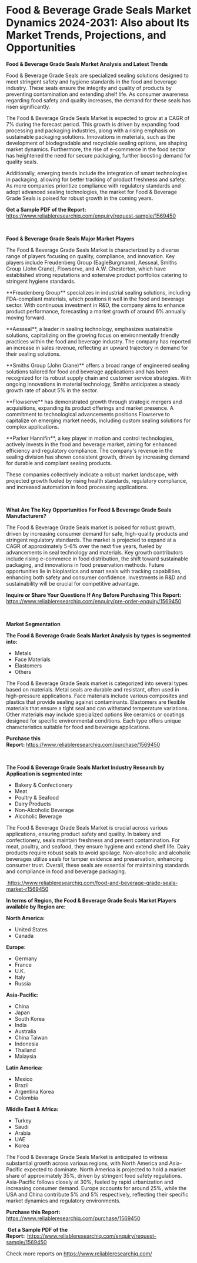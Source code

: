 <p><h1>Food & Beverage Grade Seals Market Dynamics 2024-2031: Also about Its Market Trends, Projections, and Opportunities</h1></p><p><strong>Food & Beverage Grade Seals Market Analysis and Latest Trends</strong></p>
<p><p>Food & Beverage Grade Seals are specialized sealing solutions designed to meet stringent safety and hygiene standards in the food and beverage industry. These seals ensure the integrity and quality of products by preventing contamination and extending shelf life. As consumer awareness regarding food safety and quality increases, the demand for these seals has risen significantly.</p><p>The Food & Beverage Grade Seals Market is expected to grow at a CAGR of 7% during the forecast period. This growth is driven by expanding food processing and packaging industries, along with a rising emphasis on sustainable packaging solutions. Innovations in materials, such as the development of biodegradable and recyclable sealing options, are shaping market dynamics. Furthermore, the rise of e-commerce in the food sector has heightened the need for secure packaging, further boosting demand for quality seals.</p><p>Additionally, emerging trends include the integration of smart technologies in packaging, allowing for better tracking of product freshness and safety. As more companies prioritize compliance with regulatory standards and adopt advanced sealing technologies, the market for Food & Beverage Grade Seals is poised for robust growth in the coming years.</p></p>
<p><strong>Get a Sample PDF of the Report:&nbsp;</strong> <a href="https://www.reliableresearchiq.com/enquiry/request-sample/1569450?utm_campaign=99&utm_medium=2&utm_source=Github&utm_content=ia&utm_term=29122024&utm_id=food-beverage-grade-seals">https://www.reliableresearchiq.com/enquiry/request-sample/1569450</a></p>
<p>&nbsp;</p>
<p><strong>Food & Beverage Grade Seals Major Market Players</strong></p>
<p><p>The Food & Beverage Grade Seals Market is characterized by a diverse range of players focusing on quality, compliance, and innovation. Key players include Freudenberg Group (EagleBurgmann), Aesseal, Smiths Group (John Crane), Flowserve, and A.W. Chesterton, which have established strong reputations and extensive product portfolios catering to stringent hygiene standards.</p><p>**Freudenberg Group** specializes in industrial sealing solutions, including FDA-compliant materials, which positions it well in the food and beverage sector. With continuous investment in R&D, the company aims to enhance product performance, forecasting a market growth of around 6% annually moving forward.</p><p>**Aesseal**, a leader in sealing technology, emphasizes sustainable solutions, capitalizing on the growing focus on environmentally friendly practices within the food and beverage industry. The company has reported an increase in sales revenue, reflecting an upward trajectory in demand for their sealing solutions.</p><p>**Smiths Group (John Crane)** offers a broad range of engineered sealing solutions tailored for food and beverage applications and has been recognized for its robust supply chain and customer service strategies. With ongoing innovations in material technology, Smiths anticipates a steady growth rate of about 5% in the sector.</p><p>**Flowserve** has demonstrated growth through strategic mergers and acquisitions, expanding its product offerings and market presence. A commitment to technological advancements positions Flowserve to capitalize on emerging market needs, including custom sealing solutions for complex applications.</p><p>**Parker Hannifin**, a key player in motion and control technologies, actively invests in the food and beverage market, aiming for enhanced efficiency and regulatory compliance. The company's revenue in the sealing division has shown consistent growth, driven by increasing demand for durable and compliant sealing products.</p><p>These companies collectively indicate a robust market landscape, with projected growth fueled by rising health standards, regulatory compliance, and increased automation in food processing applications.</p></p>
<p>&nbsp;</p>
<p><strong>What Are The Key Opportunities For Food & Beverage Grade Seals Manufacturers?</strong></p>
<p><p>The Food & Beverage Grade Seals market is poised for robust growth, driven by increasing consumer demand for safe, high-quality products and stringent regulatory standards. The market is projected to expand at a CAGR of approximately 5-6% over the next five years, fueled by advancements in seal technology and materials. Key growth contributors include rising e-commerce in food distribution, the shift toward sustainable packaging, and innovations in food preservation methods. Future opportunities lie in bioplastics and smart seals with tracking capabilities, enhancing both safety and consumer confidence. Investments in R&D and sustainability will be crucial for competitive advantage.</p></p>
<p><strong>Inquire or Share Your Questions If Any Before Purchasing This Report:</strong> <a href="https://www.reliableresearchiq.com/enquiry/pre-order-enquiry/1569450?utm_campaign=99&utm_medium=2&utm_source=Github&utm_content=ia&utm_term=29122024&utm_id=food-beverage-grade-seals">https://www.reliableresearchiq.com/enquiry/pre-order-enquiry/1569450</a></p>
<p>&nbsp;</p>
<p><strong>Market Segmentation</strong></p>
<p><strong>The Food & Beverage Grade Seals Market Analysis by types is segmented into:</strong></p>
<p><ul><li>Metals</li><li>Face Materials</li><li>Elastomers</li><li>Others</li></ul></p>
<p><p>The Food & Beverage Grade Seals market is categorized into several types based on materials. Metal seals are durable and resistant, often used in high-pressure applications. Face materials include various composites and plastics that provide sealing against contaminants. Elastomers are flexible materials that ensure a tight seal and can withstand temperature variations. Other materials may include specialized options like ceramics or coatings designed for specific environmental conditions. Each type offers unique characteristics suitable for food and beverage applications.</p></p>
<p><strong>Purchase this Report:&nbsp;</strong><a href="https://www.reliableresearchiq.com/purchase/1569450?utm_campaign=99&utm_medium=2&utm_source=Github&utm_content=ia&utm_term=29122024&utm_id=food-beverage-grade-seals">https://www.reliableresearchiq.com/purchase/1569450</a></p>
<p>&nbsp;</p>
<p><strong>The Food & Beverage Grade Seals Market Industry Research by Application is segmented into:</strong></p>
<p><ul><li>Bakery & Confectionery</li><li>Meat</li><li>Poultry & Seafood</li><li>Dairy Products</li><li>Non-Alcoholic Beverage</li><li>Alcoholic Beverage</li></ul></p>
<p><p>The Food & Beverage Grade Seals Market is crucial across various applications, ensuring product safety and quality. In bakery and confectionery, seals maintain freshness and prevent contamination. For meat, poultry, and seafood, they ensure hygiene and extend shelf life. Dairy products require robust seals to avoid spoilage. Non-alcoholic and alcoholic beverages utilize seals for tamper evidence and preservation, enhancing consumer trust. Overall, these seals are essential for maintaining standards and compliance in food and beverage packaging.</p></p>
<p><a href="https://www.reliableresearchiq.com/food-and-beverage-grade-seals-market-r1569450?utm_campaign=99&utm_medium=2&utm_source=Github&utm_content=ia&utm_term=29122024&utm_id=food-beverage-grade-seals">&nbsp;https://www.reliableresearchiq.com/food-and-beverage-grade-seals-market-r1569450</a></p>
<p><strong>In terms of Region, the Food & Beverage Grade Seals Market Players available by Region are:</strong></p>
<p>
    <p> <strong> North America: </strong>
        <ul>
            <li>United States</li>
            <li>Canada</li>
        </ul>
        </p> 
    <p> <strong> Europe: </strong>
        <ul>
            <li>Germany</li>
            <li>France</li>
            <li>U.K.</li>
            <li>Italy</li>
            <li>Russia</li>
        </ul>
        </p> 
    <p> <strong> Asia-Pacific: </strong>
        <ul>
            <li>China</li>
            <li>Japan</li>
            <li>South Korea</li>
            <li>India</li>
            <li>Australia</li>
            <li>China Taiwan</li>
            <li>Indonesia</li>
            <li>Thailand</li>
            <li>Malaysia</li>
        </ul>
        </p> 
    <p> <strong> Latin America: </strong>
        <ul>
            <li>Mexico</li>
            <li>Brazil</li>
            <li>Argentina Korea</li>
            <li>Colombia</li>
        </ul>
        </p> 
    <p> <strong> Middle East & Africa: </strong>
        <ul>
            <li>Turkey</li>
            <li>Saudi</li>
            <li>Arabia</li>
            <li>UAE</li>
            <li>Korea</li>
        </ul>
    </p>
    </p>
<p><p>The Food & Beverage Grade Seals Market is anticipated to witness substantial growth across various regions, with North America and Asia-Pacific expected to dominate. North America is projected to hold a market share of approximately 35%, driven by stringent food safety regulations. Asia-Pacific follows closely at 30%, fueled by rapid urbanization and increasing consumer demand. Europe accounts for around 25%, while the USA and China contribute 5% and 5% respectively, reflecting their specific market dynamics and regulatory environments.</p></p>
<p><strong>Purchase this Report: </strong><a href="https://www.reliableresearchiq.com/purchase/1569450?utm_campaign=99&utm_medium=2&utm_source=Github&utm_content=ia&utm_term=29122024&utm_id=food-beverage-grade-seals">https://www.reliableresearchiq.com/purchase/1569450</a></p>
<p>&nbsp;<strong>Get a Sample PDF of the Report:&nbsp;&nbsp;</strong><a href="https://www.reliableresearchiq.com/enquiry/request-sample/1569450?utm_campaign=99&utm_medium=2&utm_source=Github&utm_content=ia&utm_term=29122024&utm_id=food-beverage-grade-seals">https://www.reliableresearchiq.com/enquiry/request-sample/1569450</a></p>
<p><strong></strong></p>
<p>Check more reports on <a href="https://www.reliableresearchiq.com/?utm_campaign=99&utm_medium=2&utm_source=Github&utm_content=ia&utm_term=29122024&utm_id=food-beverage-grade-seals">https://www.reliableresearchiq.com/</a></p>